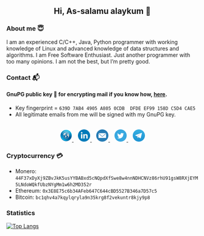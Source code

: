 <h2 align="center">Hi, As-salamu alaykum 👋 </h2>

### About me 😇

I am an experienced C/C++, Java, Python programmer with working knowledge of Linux and advanced knowledge of data structures and algorithms. I am Free Software Enthusiast. Just another programmer with too many opinions. I am not the best, but I’m pretty good.

### Contact 📬

#### GnuPG public key 🔑 for encrypting mail if you know how, [here](https://gist.github.com/AbdeltwabMF/416e85ffb61ca02c979aaa3e77cd2944#file-amf-gpg-pub).
- Key fingerprint = ```639D 7AB4 4905 A805 0CDB  DFDE EF99 158D C5D4 CAE5```
- All legitimate emails from me will be signed with my GnuPG key.

<br/>

<div align="center">
	<a href="https://abdeltwabmf.github.io" target="_blank"> <img src="res/website.png" alt="Personal Webpage" width="32" height="32"/> </a>
	&nbsp;&nbsp;
	<a href="https://www.linkedin.com/in/AbdeltwabMF" target="_blank"> <img src="res/linkedin.png" alt="Linkedin" width="32" height="32"/> </a>
	&nbsp;&nbsp;
	<a href="mailto:abdeltwab.m.fakhry@protonmail.com" target="_blank"> <img src="res/mail.png" alt="Mail" width="32" height="32"/> </a>
	&nbsp;&nbsp;
	<a href="https://twitter.com/AbdeltwabMF" target="_blank"> <img src="res/twitter.png" alt="Twitter" width="32" height="32"/> </a>
	&nbsp;&nbsp;
	<a href="https://t.me/AbdeltwabMF" target="_blank"> <img src="res/telegram.png" alt="Telegram" width="32" height="32"/> </a>
</div>

### Cryptocurrency 💳

- Monero: ```44F37xDyXj9ZBvJkK5usYYBABxd5cNQpdXfSwe8w4nnNDHCNVz86rhU91gsW8RXjEYM5LNdoWQkfUbzNYgMm1w6h2MD352r```
- Ethereum: ```0x3E8E75c6b34AFeb647C644cBD5527B346a7D57c5```
- Bitcoin: ```bc1qhv4a7kqylqryla9n35krg8f2vekuntr8kjy9p8```

### Statistics

[![Top Langs](https://github-readme-stats.vercel.app/api/top-langs/?username=abdeltwabmf&hide=html,css&exclude_repo=abdeltwabmf.github.io&show_icons=true&layout=compact&theme=gruvbox&langs_count=10&card_width=445)](https://github.com/anuraghazra/github-readme-stats)
